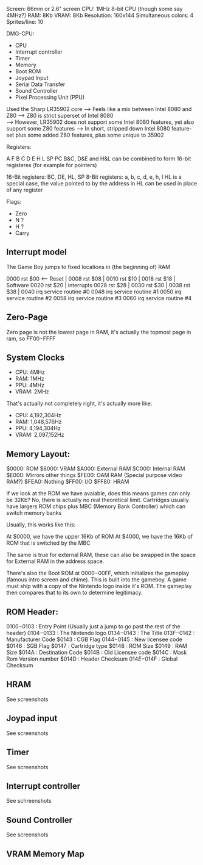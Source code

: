 Screen: 66mm or 2.6" screen
CPU: 1MHz 8-bit CPU (though some say 4MHz?)
RAM: 8Kb
VRAM: 8Kb
Resolution: 160x144
Simultaneous colors: 4
Sprites/line: 10

DMG-CPU:
* CPU
* Interrupt controller
* Timer
* Memory
* Boot ROM
* Joypad Input
* Serial Data Transfer
* Sound Controller
* Pixel Processing Unit (PPU)

Used the Sharp LR35902 core
--> Feels like a mix between Intel 8080 and Z80
--> Z80 is strict superset of Intel 8080    
--> However, LR35902 does not support some Intel 8080 features, yet also support some Z80 features
--> In short, stripped down Intel 8080 feature-set plus some added Z80 features, plus some unique to 35902

Registers:

A    F
B    C
D    E
H    L
  SP
  PC
B&C, D&E and H&L can be combined to form 16-bit registeres (for example for pointers)

16-Bit registers: BC, DE, HL, SP
8-Bit registers: a, b, c, d, e, h, l
HL is a special case, the value pointed to by the address in HL can be used in place of any register

Flags:
- Zero
- N ?
- H ?
- Carry

## Interrupt model

The Game Boy jumps to fixed locations in (the beginning of) RAM

0000     rst $00 <-- Reset      |
0008     rst $08                |
0010     rst $10                |
0018     rst $18                | Software
0020     rst $20                | interrupts
0028     rst $28                |
0030     rst $30                |
0038     rst $38                |
0040     irq service routine #0
0048     irq service routine #1
0050     irq service routine #2
0058     irq service routine #3
0060     irq service routine #4

## Zero-Page

Zero page is not the lowest page in RAM, it's actually the topmost page in ram, so $FF00-$FFFF

## System Clocks

* CPU: 4MHz
* RAM: 1MHz
* PPU: 4MHz
* VRAM: 2MHz

That's actually not completely right, it's actually more like:
* CPU: 4,192,304Hz
* RAM: 1,048,576Hz
* PPU: 4,194,304Hz
* VRAM: 2,097,152Hz

## Memory Layout:

$0000: ROM
$8000: VRAM
$A000: External RAM
$C000: Internal RAM
$E000: Mirrors other things
$FE00: OAM RAM (Special purpose video RAM?)
$FEA0: Nothing
$FF00: I/O
$FF80: HRAM

If we look at the ROM we have avaiable, does this means games can only be 32Kb?
No, there is actually no real theoretical limit. Cartridges usually have largers ROM chips plus MBC (Memory Bank Controller) which can switch memory banks

Usually, this works like this:

At $0000, we have the upper 16Kb of ROM
At $4000, we have the 16Kb of ROM that is switched by the MBC

The same is true for external RAM, these can also be swapped in the space for External RAM in the address space.

There's also the Boot ROM at $0000-$00FF, which initializes the gameplay (famous intro screen and chime). This is built into the gameboy.
A game must ship with a copy of the Nintendo logo inside it's ROM. The gameplay then compares that to its own to determine legitimacy.

## ROM Header:

$0100-$0103 : Entry Point (Usually just a jump to go past the rest of the header)
$0104-$0133 : The Nintendo logo
$0134-$0143 : The Title
$013F-$0142 : Manufacturer Code
$0143       : CGB Flag
$0144-$0145 : New licensee code
$0146       : SGB Flag
$0147       : Cartridge type
$0148       : ROM Size
$0149       : RAM Size
$014A       : Destination Code
$014B       : Old Licensee code
$014C       : Mask Rom Version number
$014D       : Header Checksum
$014E-$014F : Global Checksum

## HRAM

See screenshots

## Joypad input

See screenshots

## Timer

See screenshots

## Interrupt controller

See schreenshots

## Sound Controller

See screenshots

## VRAM Memory Map

